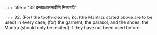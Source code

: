 +++
title = "32 दन्तप्रक्षालनादीनि नित्यमपि"

+++
32. (For) the tooth-cleaner, &c. (the Mantras stated above are to be used) in every case; (for) the garment, the parasol, and the shoes, the Mantra (should only be recited) if they have not been used before.

